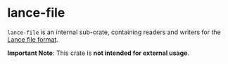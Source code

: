 # lance-file

`lance-file` is an internal sub-crate, containing readers and writers for the
[Lance file format](https://lancedb.github.io/lance/format.html).

**Important Note**: This crate is **not intended for external usage**.
